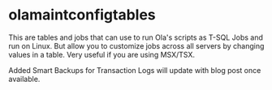 # olamaintconfigtables
This are tables and jobs that can use to run Ola's scripts as T-SQL Jobs and run on Linux.  But allow you to customize jobs across all
servers by changing values in a table.  Very useful if you are using MSX/TSX.

Added Smart Backups for Transaction Logs will update with blog post once available.